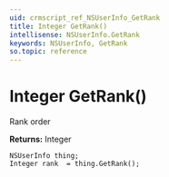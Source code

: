 ```yaml
---
uid: crmscript_ref_NSUserInfo_GetRank
title: Integer GetRank()
intellisense: NSUserInfo.GetRank
keywords: NSUserInfo, GetRank
so.topic: reference
---
```


# Integer GetRank()

Rank order

**Returns:** Integer

```crmscript
NSUserInfo thing;
Integer rank  = thing.GetRank();
```

